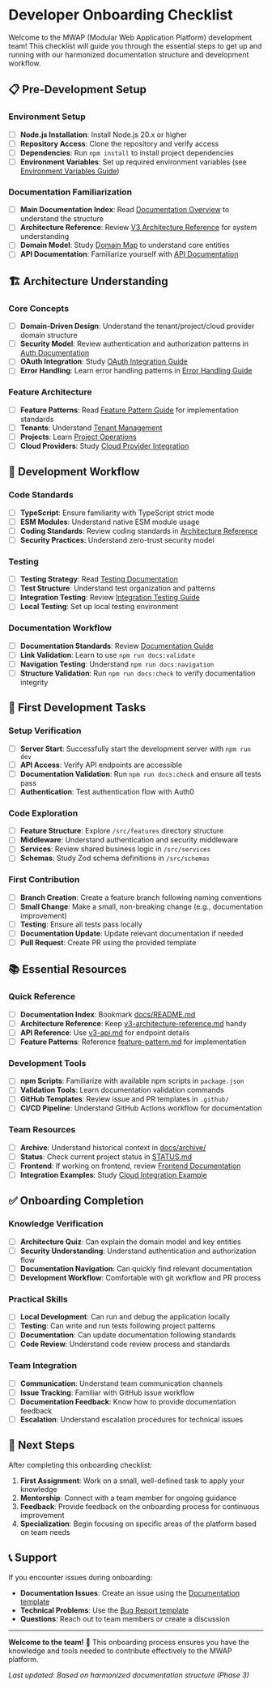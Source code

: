 # Developer Onboarding Checklist

Welcome to the MWAP (Modular Web Application Platform) development team! This checklist will guide you through the essential steps to get up and running with our harmonized documentation structure and development workflow.

## 📋 Pre-Development Setup

### Environment Setup
- [ ] **Node.js Installation**: Install Node.js 20.x or higher
- [ ] **Repository Access**: Clone the repository and verify access
- [ ] **Dependencies**: Run `npm install` to install project dependencies
- [ ] **Environment Variables**: Set up required environment variables (see [Environment Variables Guide](./environment/environment-variables.md))

### Documentation Familiarization
- [ ] **Main Documentation Index**: Read [Documentation Overview](./README.md) to understand the structure
- [ ] **Architecture Reference**: Review [V3 Architecture Reference](./v3-architecture-reference.md) for system understanding
- [ ] **Domain Model**: Study [Domain Map](./v3-domainmap.md) to understand core entities
- [ ] **API Documentation**: Familiarize yourself with [API Documentation](./v3-api.md)

## 🏗️ Architecture Understanding

### Core Concepts
- [ ] **Domain-Driven Design**: Understand the tenant/project/cloud provider domain structure
- [ ] **Security Model**: Review authentication and authorization patterns in [Auth Documentation](./architecture/utility/auth.md)
- [ ] **OAuth Integration**: Study [OAuth Integration Guide](./integrations/oauth-guide.md)
- [ ] **Error Handling**: Learn error handling patterns in [Error Handling Guide](./architecture/utility/errors.md)

### Feature Architecture
- [ ] **Feature Patterns**: Read [Feature Pattern Guide](./features/feature-pattern.md) for implementation standards
- [ ] **Tenants**: Understand [Tenant Management](./features/tenants.md)
- [ ] **Projects**: Learn [Project Operations](./features/projects.md)
- [ ] **Cloud Providers**: Study [Cloud Provider Integration](./features/cloud-providers.md)

## 🔧 Development Workflow

### Code Standards
- [ ] **TypeScript**: Ensure familiarity with TypeScript strict mode
- [ ] **ESM Modules**: Understand native ESM module usage
- [ ] **Coding Standards**: Review coding standards in [Architecture Reference](./v3-architecture-reference.md)
- [ ] **Security Practices**: Understand zero-trust security model

### Testing
- [ ] **Testing Strategy**: Read [Testing Documentation](./testing/README.md)
- [ ] **Test Structure**: Understand test organization and patterns
- [ ] **Integration Testing**: Review [Integration Testing Guide](./testing/INTEGRATION_TESTING.md)
- [ ] **Local Testing**: Set up local testing environment

### Documentation Workflow
- [ ] **Documentation Standards**: Review [Documentation Guide](./documentation-guide.md)
- [ ] **Link Validation**: Learn to use `npm run docs:validate`
- [ ] **Navigation Testing**: Understand `npm run docs:navigation`
- [ ] **Structure Validation**: Run `npm run docs:check` to verify documentation integrity

## 🚀 First Development Tasks

### Setup Verification
- [ ] **Server Start**: Successfully start the development server with `npm run dev`
- [ ] **API Access**: Verify API endpoints are accessible
- [ ] **Documentation Validation**: Run `npm run docs:check` and ensure all tests pass
- [ ] **Authentication**: Test authentication flow with Auth0

### Code Exploration
- [ ] **Feature Structure**: Explore `/src/features` directory structure
- [ ] **Middleware**: Understand authentication and security middleware
- [ ] **Services**: Review shared business logic in `/src/services`
- [ ] **Schemas**: Study Zod schema definitions in `/src/schemas`

### First Contribution
- [ ] **Branch Creation**: Create a feature branch following naming conventions
- [ ] **Small Change**: Make a small, non-breaking change (e.g., documentation improvement)
- [ ] **Testing**: Ensure all tests pass locally
- [ ] **Documentation Update**: Update relevant documentation if needed
- [ ] **Pull Request**: Create PR using the provided template

## 📚 Essential Resources

### Quick Reference
- [ ] **Documentation Index**: Bookmark [docs/README.md](./README.md)
- [ ] **Architecture Reference**: Keep [v3-architecture-reference.md](./v3-architecture-reference.md) handy
- [ ] **API Reference**: Use [v3-api.md](./v3-api.md) for endpoint details
- [ ] **Feature Patterns**: Reference [feature-pattern.md](./features/feature-pattern.md) for implementation

### Development Tools
- [ ] **npm Scripts**: Familiarize with available npm scripts in `package.json`
- [ ] **Validation Tools**: Learn documentation validation commands
- [ ] **GitHub Templates**: Review issue and PR templates in `.github/`
- [ ] **CI/CD Pipeline**: Understand GitHub Actions workflow for documentation

### Team Resources
- [ ] **Archive**: Understand historical context in [docs/archive/](./archive/)
- [ ] **Status**: Check current project status in [STATUS.md](./STATUS.md)
- [ ] **Frontend**: If working on frontend, review [Frontend Documentation](./frontend/)
- [ ] **Integration Examples**: Study [Cloud Integration Example](./cloud-integration-example.md)

## ✅ Onboarding Completion

### Knowledge Verification
- [ ] **Architecture Quiz**: Can explain the domain model and key entities
- [ ] **Security Understanding**: Understand authentication and authorization flow
- [ ] **Documentation Navigation**: Can quickly find relevant documentation
- [ ] **Development Workflow**: Comfortable with git workflow and PR process

### Practical Skills
- [ ] **Local Development**: Can run and debug the application locally
- [ ] **Testing**: Can write and run tests following project patterns
- [ ] **Documentation**: Can update documentation following standards
- [ ] **Code Review**: Understand code review process and standards

### Team Integration
- [ ] **Communication**: Understand team communication channels
- [ ] **Issue Tracking**: Familiar with GitHub issue workflow
- [ ] **Documentation Feedback**: Know how to provide documentation feedback
- [ ] **Escalation**: Understand escalation procedures for technical issues

## 🎯 Next Steps

After completing this onboarding checklist:

1. **First Assignment**: Work on a small, well-defined task to apply your knowledge
2. **Mentorship**: Connect with a team member for ongoing guidance
3. **Feedback**: Provide feedback on the onboarding process for continuous improvement
4. **Specialization**: Begin focusing on specific areas of the platform based on team needs

## 📞 Support

If you encounter issues during onboarding:

- **Documentation Issues**: Create an issue using the [Documentation template](../.github/ISSUE_TEMPLATE/documentation.md)
- **Technical Problems**: Use the [Bug Report template](../.github/ISSUE_TEMPLATE/bug_report.md)
- **Questions**: Reach out to team members or create a discussion

---

**Welcome to the team!** 🎉 This onboarding process ensures you have the knowledge and tools needed to contribute effectively to the MWAP platform.

*Last updated: Based on harmonized documentation structure (Phase 3)*